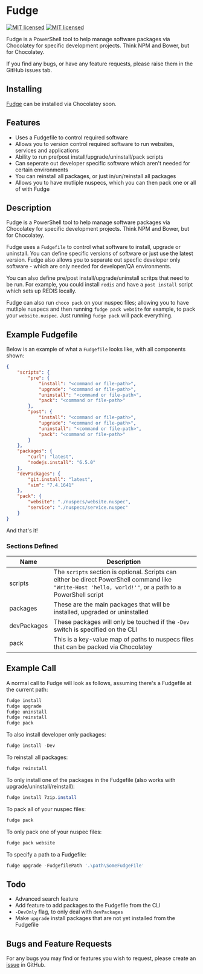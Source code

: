# Fudge

[![MIT licensed](https://img.shields.io/badge/license-MIT-blue.svg)](https://raw.githubusercontent.com/Badgerati/Fudge/master/LICENSE.txt)
[![MIT licensed](https://img.shields.io/badge/version-Beta-red.svg)](https://github.com/Badgerati/Fudge)

Fudge is a PowerShell tool to help manage software packages via Chocolatey for specific development projects. Think NPM and Bower, but for Chocolatey.

If you find any bugs, or have any feature requests, please raise them in the GitHub issues tab.

## Installing

[Fudge](https://chocolatey.org/packages/fudge) can be installed via Chocolatey soon.

## Features

* Uses a Fudgefile to control required software
* Allows you to version control required software to run websites, services and applications
* Ability to run pre/post install/upgrade/uninstall/pack scripts
* Can seperate out developer specific software which aren't needed for certain environments
* You can reinstall all packages, or just in/un/reinstall all packages
* Allows you to have mutliple nuspecs, which you can then pack one or all of with Fudge

## Description

Fudge is a PowerShell tool to help manage software packages via Chocolatey for specific development projects. Think NPM and Bower, but for Chocolatey.

Fudge uses a `Fudgefile` to control what software to install, upgrade or uninstall. You can define specific versions of software or just use the latest version.
Fudge also allows you to separate out specfic developer only software - which are only needed for developer/QA environments.

You can also define pre/post install/upgrade/uninstall scritps that need to be run. For example, you could install `redis` and have a `post install` script which sets up REDIS locally.

Fudge can also run `choco pack` on your nuspec files; allowing you to have mutliple nuspecs and then running `fudge pack website` for example, to pack your `website.nuspec`.
Just running `fudge pack` will pack everything.

## Example Fudgefile

Below is an example of what a `Fudgefile` looks like, with all components shown:

```json
{
    "scripts": {
        "pre": {
            "install": "<command or file-path>",
            "upgrade": "<command or file-path>",
            "uninstall": "<command or file-path>",
            "pack": "<command or file-path>"
        },
        "post": {
            "install": "<command or file-path>",
            "upgrade": "<command or file-path>",
            "uninstall": "<command or file-path>",
            "pack": "<command or file-path>"
        }
    },
    "packages": {
        "curl": "latest",
        "nodejs.install": "6.5.0"
    },
    "devPackages": {
        "git.install": "latest",
        "vim": "7.4.1641"
    },
    "pack": {
        "website": "./nuspecs/website.nuspec",
        "service": "./nuspecs/service.nuspec"
    }
}
```

And that's it!

### Sections Defined

| Name | Description |
| ---- | ----------- |
| scripts | The `scripts` section is optional. Scripts can either be direct PowerShell command like `"Write-Host 'hello, world!'"`, or a path to a PowerShell script |
| packages | These are the main packages that will be installed, upgraded or uninstalled |
| devPackages | These packages will only be touched if the `-Dev` switch is specified on the CLI |
| pack | This is a key-value map of paths to nuspecs files that can be packed via Chocolatey |

## Example Call

A normal call to Fudge will look as follows, assuming there's a Fudgefile at the current path:

```powershell
fudge install
fudge upgrade
fudge uninstall
fudge reinstall
fudge pack
```

To also install developer only packages:

```powershell
fudge install -Dev
```

To reinstall all packages:

```powershell
fudge reinstall
```

To only install one of the packages in the Fudgefile (also works with upgrade/uninstall/reinstall):

```powershell
fudge install 7zip.install
```

To pack all of your nuspec files:

```powershell
fudge pack
```

To only pack one of your nuspec files:

```powershell
fudge pack website
```

To specify a path to a Fudgefile:

```powershell
fudge upgrade -FudgefilePath '.\path\SomeFudgeFile'
```

## Todo

* Advanced search feature
* Add feature to add packages to the Fudgefile from the CLI
* `-DevOnly` flag, to only deal with `devPackages`
* Make `upgrade` install packages that are not yet installed from the Fudgefile

## Bugs and Feature Requests

For any bugs you may find or features you wish to request, please create an [issue](https://github.com/Badgerati/Fudge/issues "Issues") in GitHub.
